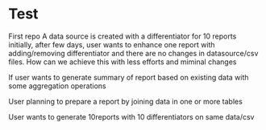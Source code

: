 # Test
First repo
A data source is created with a differentiator for 10 reports initially, after few days, user wants to enhance one report with adding/removing differentiator and there are no changes in datasource/csv files. How can we achieve this with less efforts and miminal changes


If user wants to generate summary of report based on existing data with some aggregation operations


User planning to prepare a report by joining  data in one or more tables


User wants to generate 10reports with 10 differentiators on same data/csv

